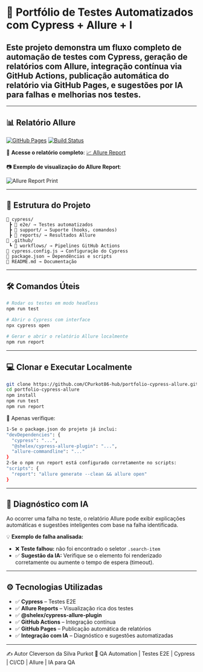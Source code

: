 # 🚀 Portfólio de Testes Automatizados com Cypress + Allure + I

Este projeto demonstra um fluxo completo de automação de testes com **Cypress**, geração de relatórios com **Allure**, **integração contínua via GitHub Actions**, publicação automática do relatório via **GitHub Pages**, e **sugestões por IA** para falhas e melhorias nos testes.
---
---

## 📊 Relatório Allure

[![GitHub Pages](https://github.com/CPurkot86-hub/portfolio-cypress-allure/actions/workflows/pages/pages-build-deployment/badge.svg)](https://cpurkot86-hub.github.io/portfolio-cypress-allure/)
[![Build Status](https://github.com/CPurkot86-hub/portfolio-cypress-allure/actions/workflows/testes.yml/badge.svg)](https://github.com/CPurkot86-hub/portfolio-cypress-allure/actions)

🔗 **Acesse o relatório completo**: [📈 Allure Report](https://cpurkot86-hub.github.io/portfolio-cypress-allure/)

📷 **Exemplo de visualização do Allure Report**:

![Allure Report Print](.github/assets/allure-print.png)

---

## 📁 Estrutura do Projeto

```
📁 cypress/
 ┣ 📁 e2e/ → Testes automatizados
 ┣ 📁 support/ → Suporte (hooks, comandos)
 ┣ 📁 reports/ → Resultados Allure
📁 .github/
 ┗ 📁 workflows/ → Pipelines GitHub Actions
📄 cypress.config.js → Configuração do Cypress
📄 package.json → Dependências e scripts
📄 README.md → Documentação
```

---

## 🛠️ Comandos Úteis

```bash
# Rodar os testes em modo headless
npm run test

# Abrir o Cypress com interface
npx cypress open

# Gerar e abrir o relatório Allure localmente
npm run report
```
---

## 💻 Clonar e Executar Localmente

```bash
git clone https://github.com/CPurkot86-hub/portfolio-cypress-allure.git
cd portfolio-cypress-allure
npm install
npm run test
npm run report
```
🧪 Apenas verifique:
```bash
1-Se o package.json do projeto já inclui:
"devDependencies": {
  "cypress": "...",
  "@shelex/cypress-allure-plugin": "...",
  "allure-commandline": "..."
}
2-Se o npm run report está configurado corretamente no scripts:
"scripts": {
  "report": "allure generate --clean && allure open"
}
```
---

## 🤖 Diagnóstico com IA
Ao ocorrer uma falha no teste, o relatório Allure pode exibir explicações automáticas e sugestões inteligentes com base na falha identificada.

💡 **Exemplo de falha analisada:**
- ❌ **Teste falhou:** não foi encontrado o seletor `.search-item`
- ✅ **Sugestão da IA:** Verifique se o elemento foi renderizado corretamente ou aumente o tempo de espera (timeout).

---

## ⚙️ Tecnologias Utilizadas
- ✅ **Cypress** – Testes E2E  
- ✅ **Allure Reports** – Visualização rica dos testes  
- ✅ **@shelex/cypress-allure-plugin**  
- ✅ **GitHub Actions** – Integração contínua  
- ✅ **GitHub Pages** – Publicação automática de relatórios  
- ✅ **Integração com IA** – Diagnóstico e sugestões automatizadas

---

✍️ Autor
Cleverson da Silva Purkot
💼 QA Automation | Testes E2E | Cypress | CI/CD | Allure | IA para QA
